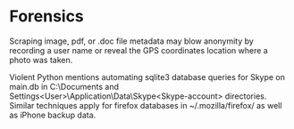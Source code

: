 # Forensics

Scraping image, pdf, or .doc file metadata may blow anonymity by recording a user name or reveal the GPS coordinates location where a photo was taken.

Violent Python mentions automating sqlite3 database queries for Skype on main.db in C:\Documents and Settings\<User>\Application\Data\Skype\<Skype-account> directories. Similar techniques apply for firefox databases in ~/.mozilla/firefox/ as well as iPhone backup data.

